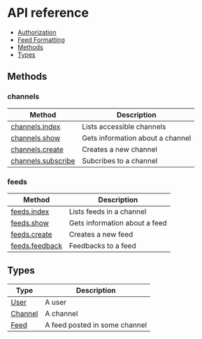 # API reference

* [Authorization](auth.md)
* [Feed Formatting](formatting.md)
* [Methods](#methods)
* [Types](#types)


## Methods

### channels

| Method                                              | Description                      |
| --------------------------------------------------- | -------------------------------- |
| [channels.index](methods/channels.index.md)         | Lists accessible channels        |
| [channels.show](methods/channels.show.md)           | Gets information about a channel |
| [channels.create](methods/channels.create.md)       | Creates a new channel            |
| [channels.subscribe](methods/channels.subscribe.md) | Subcribes to a channel           |


### feeds

| Method                                      | Description                   |
| ------------------------------------------- | ----------------------------- |
| [feeds.index](methods/feeds.index.md)       | Lists feeds in a channel      |
| [feeds.show](methods/feeds.show.md)         | Gets information about a feed |
| [feeds.create](methods/feeds.create.md)     | Creates a new feed            |
| [feeds.feedback](methods/feeds.feedback.md) | Feedbacks to a feed           |


## Types

| Type                        | Description                   |
| --------------------------- | ----------------------------- |
| [User](types/user.md)       | A user                        |
| [Channel](types/channel.md) | A channel                     |
| [Feed](types/feed.md)       | A feed posted in some channel |
